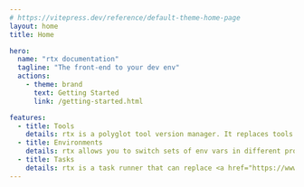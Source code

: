```yaml
---
# https://vitepress.dev/reference/default-theme-home-page
layout: home
title: Home

hero:
  name: "rtx documentation"
  tagline: "The front-end to your dev env"
  actions:
    - theme: brand
      text: Getting Started
      link: /getting-started.html

features:
  - title: Tools
    details: rtx is a polyglot tool version manager. It replaces tools like <a href="https://asdf-vm.com">asdf</a>, nvm, pyenv, rbenv, etc.
  - title: Environments
    details: rtx allows you to switch sets of env vars in different project directories. It can replace <a href="https://github.com/direnv/direnv">direnv</a>.
  - title: Tasks
    details: rtx is a task runner that can replace <a href="https://www.gnu.org/software/make">make</a>, or <a href="https://docs.npmjs.com/cli/v10/using-npm/scripts">npm scripts</a>.
---
```

